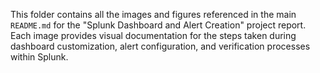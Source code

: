 This folder contains all the images and figures referenced in the main `README.md` for the "Splunk Dashboard and Alert Creation" project report. Each image provides visual documentation for the steps taken during dashboard customization, alert configuration, and verification processes within Splunk.

